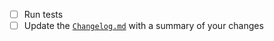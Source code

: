 - [ ] Run tests
- [ ] Update the [`Changelog.md`][1] with a summary of your changes

[1]: https://github.com/prettier/prettier-vscode/blob/master/CHANGELOG.md
